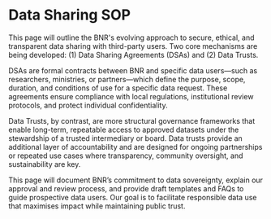 # Data Sharing SOP
This page will outline the BNR's evolving approach to secure, ethical, and transparent data sharing with third-party users. Two core mechanisms are being developed: (1) Data Sharing Agreements (DSAs) and (2) Data Trusts.

DSAs are formal contracts between BNR and specific data users—such as researchers, ministries, or partners—which define the purpose, scope, duration, and conditions of use for a specific data request. These agreements ensure compliance with local regulations, institutional review protocols, and protect individual confidentiality.

Data Trusts, by contrast, are more structural governance frameworks that enable long-term, repeatable access to approved datasets under the stewardship of a trusted intermediary or board. Data trusts provide an additional layer of accountability and are designed for ongoing partnerships or repeated use cases where transparency, community oversight, and sustainability are key.

This page will document BNR’s commitment to data sovereignty, explain our approval and review process, and provide draft templates and FAQs to guide prospective data users. Our goal is to facilitate responsible data use that maximises impact while maintaining public trust.

